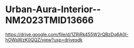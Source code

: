 # Urban-Aura-Interior--NM2023TMID13666

https://drive.google.com/file/d/1ZRjRk455W2rQBzDq6A0I-hOWsWzK0QQZ/view?usp=drivesdk
